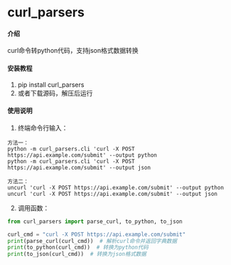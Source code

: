 # curl_parsers

#### 介绍

curl命令转python代码，支持json格式数据转换

#### 安装教程

1. pip install curl_parsers
2. 或者下载源码，解压后运行

#### 使用说明

1. 终端命令行输入：

```base
方法一：
python -m curl_parsers.cli 'curl -X POST https://api.example.com/submit' --output python
python -m curl_parsers.cli 'curl -X POST https://api.example.com/submit' --output json

方法二：
uncurl 'curl -X POST https://api.example.com/submit' --output python
uncurl 'curl -X POST https://api.example.com/submit' --output json
```

2. 调用函数：

```python
from curl_parsers import parse_curl, to_python, to_json

curl_cmd = "curl -X POST https://api.example.com/submit"
print(parse_curl(curl_cmd))  # 解析curl命令并返回字典数据
print(to_python(curl_cmd))  # 转换为python代码
print(to_json(curl_cmd))  # 转换为json格式数据

````

